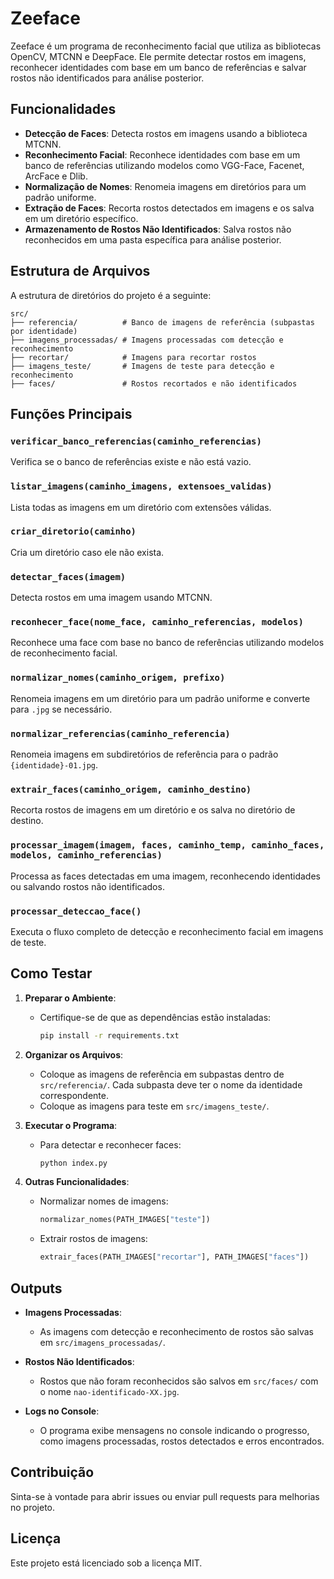 # Zeeface

Zeeface é um programa de reconhecimento facial que utiliza as bibliotecas OpenCV, MTCNN e DeepFace. Ele permite detectar rostos em imagens, reconhecer identidades com base em um banco de referências e salvar rostos não identificados para análise posterior.

## Funcionalidades

- **Detecção de Faces**: Detecta rostos em imagens usando a biblioteca MTCNN.
- **Reconhecimento Facial**: Reconhece identidades com base em um banco de referências utilizando modelos como VGG-Face, Facenet, ArcFace e Dlib.
- **Normalização de Nomes**: Renomeia imagens em diretórios para um padrão uniforme.
- **Extração de Faces**: Recorta rostos detectados em imagens e os salva em um diretório específico.
- **Armazenamento de Rostos Não Identificados**: Salva rostos não reconhecidos em uma pasta específica para análise posterior.

## Estrutura de Arquivos

A estrutura de diretórios do projeto é a seguinte:

```
src/
├── referencia/          # Banco de imagens de referência (subpastas por identidade)
├── imagens_processadas/ # Imagens processadas com detecção e reconhecimento
├── recortar/            # Imagens para recortar rostos
├── imagens_teste/       # Imagens de teste para detecção e reconhecimento
├── faces/               # Rostos recortados e não identificados
```

## Funções Principais

### `verificar_banco_referencias(caminho_referencias)`
Verifica se o banco de referências existe e não está vazio.

### `listar_imagens(caminho_imagens, extensoes_validas)`
Lista todas as imagens em um diretório com extensões válidas.

### `criar_diretorio(caminho)`
Cria um diretório caso ele não exista.

### `detectar_faces(imagem)`
Detecta rostos em uma imagem usando MTCNN.

### `reconhecer_face(nome_face, caminho_referencias, modelos)`
Reconhece uma face com base no banco de referências utilizando modelos de reconhecimento facial.

### `normalizar_nomes(caminho_origem, prefixo)`
Renomeia imagens em um diretório para um padrão uniforme e converte para `.jpg` se necessário.

### `normalizar_referencias(caminho_referencia)`
Renomeia imagens em subdiretórios de referência para o padrão `{identidade}-01.jpg`.

### `extrair_faces(caminho_origem, caminho_destino)`
Recorta rostos de imagens em um diretório e os salva no diretório de destino.

### `processar_imagem(imagem, faces, caminho_temp, caminho_faces, modelos, caminho_referencias)`
Processa as faces detectadas em uma imagem, reconhecendo identidades ou salvando rostos não identificados.

### `processar_deteccao_face()`
Executa o fluxo completo de detecção e reconhecimento facial em imagens de teste.

## Como Testar

1. **Preparar o Ambiente**:
   - Certifique-se de que as dependências estão instaladas:
     ```bash
     pip install -r requirements.txt
     ```

2. **Organizar os Arquivos**:
   - Coloque as imagens de referência em subpastas dentro de `src/referencia/`. Cada subpasta deve ter o nome da identidade correspondente.
   - Coloque as imagens para teste em `src/imagens_teste/`.

3. **Executar o Programa**:
   - Para detectar e reconhecer faces:
     ```bash
     python index.py
     ```

4. **Outras Funcionalidades**:
   - Normalizar nomes de imagens:
     ```python
     normalizar_nomes(PATH_IMAGES["teste"])
     ```
   - Extrair rostos de imagens:
     ```python
     extrair_faces(PATH_IMAGES["recortar"], PATH_IMAGES["faces"])
     ```

## Outputs

- **Imagens Processadas**:
  - As imagens com detecção e reconhecimento de rostos são salvas em `src/imagens_processadas/`.

- **Rostos Não Identificados**:
  - Rostos que não foram reconhecidos são salvos em `src/faces/` com o nome `nao-identificado-XX.jpg`.

- **Logs no Console**:
  - O programa exibe mensagens no console indicando o progresso, como imagens processadas, rostos detectados e erros encontrados.

## Contribuição

Sinta-se à vontade para abrir issues ou enviar pull requests para melhorias no projeto.

## Licença

Este projeto está licenciado sob a licença MIT.
